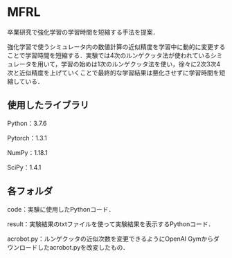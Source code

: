 # MFRL
卒業研究で強化学習の学習時間を短縮する手法を提案．

強化学習で使うシミュレータ内の数値計算の近似精度を学習中に動的に変更することで学習時間を短縮する．実験では4次のルンゲクッタ法が使われているシミュレータを用いて，学習の始めは1次のルンゲクッタ法を使い，徐々に2次3次4次と近似精度を上げていくことで最終的な学習結果は悪化させずに学習時間を短縮している．

## 使用したライブラリ
Python：3.7.6

Pytorch：1.3.1

NumPy：1.18.1

SciPy：1.4.1

## 各フォルダ
code：実験に使用したPythonコード．

result：実験結果のtxtファイルを使って実験結果を表示するPythonコード．

acrobot.py：ルンゲクッタの近似次数を変更できるようにOpenAI Gymからダウンロードしたacrobot.pyを改変したもの．
